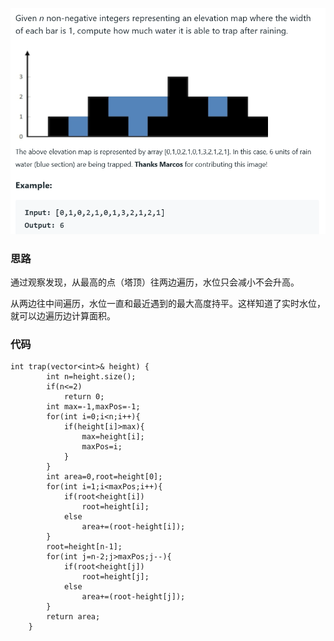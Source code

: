 ![](https://github.com/yaowenqing/leetcode/blob/master/images/7.png)

### 思路

通过观察发现，从最高的点（塔顶）往两边遍历，水位只会减小不会升高。

从两边往中间遍历，水位一直和最近遇到的最大高度持平。这样知道了实时水位，就可以边遍历边计算面积。

### 代码

```
int trap(vector<int>& height) {
        int n=height.size();
        if(n<=2)
            return 0;
        int max=-1,maxPos=-1;
        for(int i=0;i<n;i++){
            if(height[i]>max){
                max=height[i];
                maxPos=i;
            }
        }
        int area=0,root=height[0];
        for(int i=1;i<maxPos;i++){
            if(root<height[i])
                root=height[i];
            else
                area+=(root-height[i]);
        }
        root=height[n-1];
        for(int j=n-2;j>maxPos;j--){
            if(root<height[j])
                root=height[j];
            else
                area+=(root-height[j]);        
        }
        return area;
    }
```
